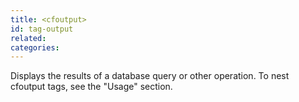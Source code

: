 ```yaml
---
title: <cfoutput>
id: tag-output
related:
categories:
---
```


Displays the results of a database query or other operation. To nest cfoutput tags, see the "Usage" section.